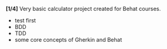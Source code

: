 **[1/4]** Very basic calculator project created for Behat courses.

- test first
- BDD
- TDD
- some core concepts of Gherkin and Behat
